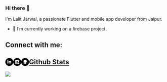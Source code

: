 ### Hi there 👋

I'm Lalit Jarwal, a passionate Flutter and mobile app developer from Jaipur.

- 🔭 I’m currently working on a firebase project.

## Connect with me:

   <a href="https://www.linkedin.com/in/lalit-jarwal-94b14b15a/">
    <img align="left" alt="Lalit Jarwal| Linkedin" width="25px" src="https://raw.githubusercontent.com/gurupawar/gurupawar/master/assets/icons/linkedin.svg" />
    </a>
  <a href="https://www.instagram.com/flutter.dart.lang/">
    <img align="left" alt="Lalit Jarwal| Instagram" width="25px" src="https://raw.githubusercontent.com/gurupawar/gurupawar/master/assets/icons/instagram.svg" />
  </a>
   <a href="https://github.com/lalitjarwal">
    <img align="left" alt="Lalit Jarwal| Github" width="25px" src="https://raw.githubusercontent.com/gurupawar/gurupawar/master/assets/icons/github.svg" />

## Github Stats
<img src="https://github-readme-stats.vercel.app/api?username=lalitjarwal&&show_icons=true">
